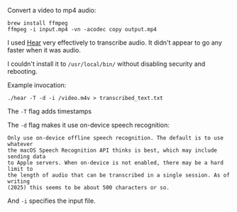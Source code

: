 Convert a video to mp4 audio:
```
brew install ffmpeg
ffmpeg -i input.mp4 -vn -acodec copy output.mp4
```

I used [Hear](https://github.com/sveinbjornt/hear?tab=readme-ov-file) very effectively to transcribe audio. It didn't appear to go any faster when it was audio.

I couldn't install it to `/usr/local/bin/` without disabling security and rebooting.

Example invocation:

```
./hear -T -d -i /video.m4v > transcribed_text.txt
```

The `-T` flag adds timestamps

The `-d` flag makes it use on-device speech recognition:

```
Only use on-device offline speech recognition. The default is to use whatever
the macOS Speech Recognition API thinks is best, which may include sending data
to Apple servers. When on-device is not enabled, there may be a hard limit to
the length of audio that can be transcribed in a single session. As of writing
(2025) this seems to be about 500 characters or so.
```

And `-i` specifies the input file.
